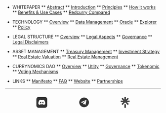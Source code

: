 <!-- docs/_sidebar.md -->
* WHITEPAPER
** [Abstract](/whitepaper/abstract.md)
** [Introduction](/whitepaper/intro.md)
** [Principles](/whitepaper/manifesto.md)
** [How it works](/whitepaper/how.md)
** [Benefits & Use Cases](/whitepaper/benefits.md)
** [Redcurry Compared](/whitepaper/compare.md)

* TECHNOLOGY
** [Overview](/asset/technology/overview.md)
** [Data Management](/asset/technology/management.md)
** [Oracle](/asset/technology/oracle.md)
** [Explorer](/asset/technology/explorer.md)
** [Policy](/asset/technology/transparency.md)

* LEGAL STRUCTURE
** [Overview](/asset/legal/overview.md)
** [Legal Aspects](/asset/legal/aspects.md)
** [Governance](/asset/legal/governance.md)
** [Legal Disclaimers](/asset/legal/disclaimers.md)

* ASSET MANAGEMENT
** [Treasury Management](/asset/treasury/management.md)
** [Investment Strategy](/asset/treasury/strategy.md)
** [Real Estate Valuation](/asset/treasury/valuation.md)
** [Real Estate Management](/asset/treasury/re.md)

* CURRYNOMICS DAO
** [Overview](/asset/dao/overview.md)
** [Utlity](/asset/dao/utility.md)
** [Governance](/asset/dao/governance.md)
** [Tokenomic](/asset/dao/economics.md)
** [Voting Mechanisms](/asset/dao/voting.md)

* LINKS
** [<span style="text-decoration: underline">Manifesto</span>](https://redcurry.co/manifesto)
** [<span style="text-decoration: underline">FAQ</span>](https://redcurry.co/faq)
** [<span style="text-decoration: underline">Website</span>](https://redcurry.co)
** [<span style="text-decoration: underline">Partnerships</span>](https://redcurry.co/partners)
---
<div style="display:flex; margin-top: 2em;justify-content: space-evenly; opacity:0.8">
  <a href="https://discord.gg/z8kgCvxtea" target="_blank"><img style="height:35px;" src="./media/icon/discord_b.png" alt="Discord"></a>
  <a href="https://t.me/RedcurryOfficial" target="_blank"><img style="height:35px;"src="./media/icon/telegram_b.png" alt="Telegram"></a>
    <a href="https://linktr.ee/redcurry" target="_blank"><img style="height:35px;"src="./media/icon/linktree_b.png" alt="Linktree"></a>
</div>
